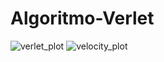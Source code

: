# Algoritmo-Verlet

![verlet_plot](https://user-images.githubusercontent.com/41603912/94826364-9f49c600-03dd-11eb-86be-98040a407f3c.png)
![velocity_plot](https://user-images.githubusercontent.com/41603912/96909221-1ec63480-1474-11eb-932b-0c625b90646a.png)

